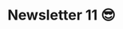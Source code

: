 ---
slug: newsletter-11
title: Newsletter 11 😎
authors: [Emmanuel Muturia]
tags: [updates, challenge, droidcon, gde]
---
